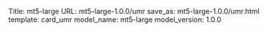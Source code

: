 Title: mt5-large
URL: mt5-large-1.0.0/umr
save_as: mt5-large-1.0.0/umr.html
template: card_umr
model_name: mt5-large
model_version: 1.0.0

